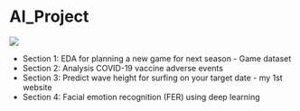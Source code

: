 # **AI_Project**

<img src="https://encrypted-tbn0.gstatic.com/images?q=tbn:ANd9GcSrN0_rNmnFt1SrKTqVxUYX_Q0vwXYhBHOrqw&usqp=CAU"></img>

* Section 1: EDA for planning a new game for next season - Game dataset
* Section 2: Analysis COVID-19 vaccine adverse events 
* Section 3: Predict wave height for surfing on your target date - my 1st website
* Section 4: Facial emotion recognition (FER) using deep learning


